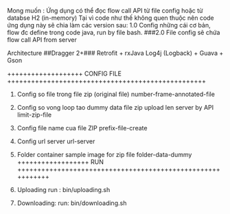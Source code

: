 Mong muốn : Ứng dụng có thể đọc flow call API từ file config hoặc từ databse H2 (in-memory)
Tại vì code như thế không quen thuộc nên code ứng dụng này sẽ chia làm các version sau:
1.0 Config những cái cơ bản, flow đc define trong code java, run by file bash.
###2.0 File config sẽ chứa flow call API from server 


Architecture ##Dragger 2+###  Retrofit + rxJava
Log4j (Logback) + Guava + Gson

+++++++++++++++++++ CONFIG FILE ++++++++++++++++++++++++++++++++++++++++++++++++++
1. Config so file trong file zip (original file)
    number-frame-annotated-file
2. Config so vong loop tao dummy data file zip upload len server by API
    limit-zip-file
3. Config file name cua file ZIP
    prefix-file-create
4. Config url server
    url-server
5. Folder container sample image for zip file
    folder-data-dummy
++++++++++++++++++ RUN +++++++++++++++++++++++++++++++++++++++++++++++++++++++++++

1. Uploading
   run : bin/uploading.sh
2. Downloading:
    run: bin/downloading.sh